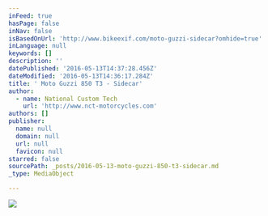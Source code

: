 ```yaml
---
inFeed: true
hasPage: false
inNav: false
isBasedOnUrl: 'http://www.bikeexif.com/moto-guzzi-sidecar?omhide=true'
inLanguage: null
keywords: []
description: ''
datePublished: '2016-05-13T14:37:28.456Z'
dateModified: '2016-05-13T14:36:17.284Z'
title: ' Moto Guzzi 850 T3 - Sidecar'
author:
  - name: National Custom Tech
    url: 'http://www.nct-motorcycles.com'
authors: []
publisher:
  name: null
  domain: null
  url: null
  favicon: null
starred: false
sourcePath: _posts/2016-05-13-moto-guzzi-850-t3-sidecar.md
_type: MediaObject

---
```

![](https://the-grid-user-content.s3-us-west-2.amazonaws.com/f3a3e141-f8b6-4719-b3f9-652eb06fa2f9.jpg)